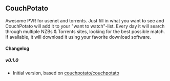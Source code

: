 ## CouchPotato
Awesome PVR for usenet and torrents. Just fill in what you want to see and CouchPotato will add it to your "want to watch"-list. Every day it will search through multiple NZBs & Torrents sites, looking for the best possible match. If available, it will download it using your favorite download software.

#### Changelog

##### v0.1.0
* Initial version, based on [couchpotato/couchpotato](https://hub.docker.com/r/couchpotato/couchpotato/)
